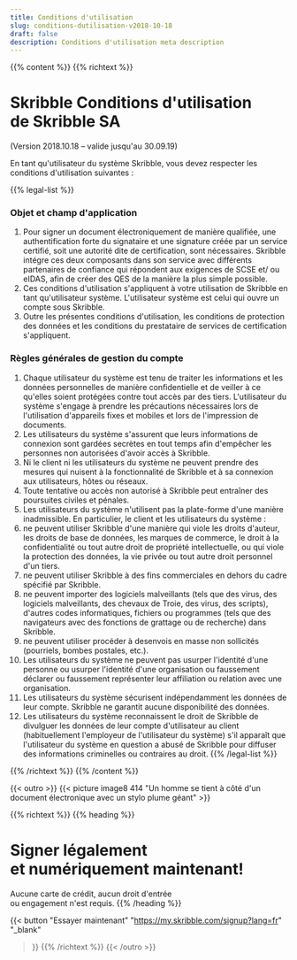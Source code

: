 ```yaml
---
title: Conditions d'utilisation
slug: conditions-dutilisation-v2018-10-18
draft: false
description: Conditions d'utilisation meta description
---
```


{{% content %}}
{{% richtext %}}
# Skribble Conditions d'utilisation<br>de Skribble SA
(Version 2018.10.18 – valide jusqu'au 30.09.19)

En tant qu'utilisateur du système Skribble, vous devez respecter les conditions d'utilisation suivantes :

{{% legal-list %}}
### Objet et champ d'application
1. Pour signer un document électroniquement de manière qualifiée, une authentification forte du signataire et une           signature créée par un service certifié, soit une autorité dite de certification, sont nécessaires. Skribble intégre       ces deux composants dans son service avec différents partenaires de confiance qui répondent aux exigences de SCSE et/      ou eIDAS, afin de créer des QES de la manière la plus simple possible.
2. Ces conditions d'utilisation s'appliquent à votre utilisation de Skribble en tant qu'utilisateur système.                L'utilisateur système est celui qui ouvre un compte sous Skribble.
3. Outre les présentes conditions d'utilisation, les conditions de protection des données et les conditions du              prestataire de services de certification s'appliquent.

### Règles générales de gestion du compte
1. Chaque utilisateur du système est tenu de traiter les informations et les données personnelles de manière confidentielle et de veiller à ce qu'elles soient protégées contre tout accès par des tiers. L'utilisateur du système s'engage à prendre les précautions nécessaires lors de l'utilisation d'appareils fixes et mobiles et lors de l'impression de documents.
2. Les utilisateurs du système s'assurent que leurs informations de connexion sont gardées secrètes en tout temps afin d'empêcher les personnes non autorisées d'avoir accès à Skribble.
3. Ni le client ni les utilisateurs du système ne peuvent prendre des mesures qui nuisent à la fonctionnalité de Skribble et à sa connexion aux utilisateurs, hôtes ou réseaux.
4. Toute tentative ou accès non autorisé à Skribble peut entraîner des poursuites civiles et pénales.
5. Les utilisateurs du système n'utilisent pas la plate-forme d'une manière inadmissible. En particulier, le client et les utilisateurs du système :
  1. ne peuvent utiliser Skribble d'une manière qui viole les droits d'auteur, les droits de base de données, les   marques de commerce, le droit à la confidentialité ou tout autre droit de propriété intellectuelle, ou qui viole la protection des données, la vie privée ou tout autre droit personnel d'un tiers.
  2. ne peuvent utiliser Skribble à des fins commerciales en dehors du cadre spécifié par Skribble.
  3. ne peuvent importer des logiciels malveillants (tels que des virus, des logiciels malveillants, des chevaux de Troie, des virus, des scripts), d'autres codes informatiques, fichiers ou programmes (tels que des navigateurs avec des fonctions de grattage ou de recherche) dans Skribble.
  4. ne peuvent utiliser procéder à desenvois en masse non sollicités (pourriels, bombes postales, etc.).
6. Les utilisateurs du système ne peuvent pas usurper l'identité d'une personne ou usurper l'identité d'une organisation ou faussement déclarer ou faussement représenter leur affiliation ou relation avec une organisation.
7. Les utilisateurs du système sécurisent indépendamment les données de leur compte. Skribble ne garantit aucune disponibilité des données.
8. Les utilisateurs du système reconnaissent le droit de Skribble de divulguer les données de leur compte d'utilisateur au client (habituellement l'employeur de l'utilisateur du système) s'il apparaît que l'utilisateur du système en question a abusé de Skribble pour diffuser des informations criminelles ou contraires au droit.
{{% /legal-list %}}

{{% /richtext %}}
{{% /content %}}

[//]: # (--------------------------------------------------------------------------------------------------------------)

{{< outro >}}
{{< picture image8 414 "Un homme se tient à côté d'un document électronique avec un stylo plume géant" >}}

{{% richtext %}}
{{% heading %}}
# Signer légalement <br class="hide-for-mobile">et numériquement maintenant!
Aucune carte de crédit, aucun droit d'entrée <br class="hide-for-mobile">ou engagement n'est requis.
{{% /heading %}}

{{< button
  "Essayer maintenant"
  "https://my.skribble.com/signup?lang=fr"
  "_blank"
>}}
{{% /richtext %}}
{{< /outro >}}
